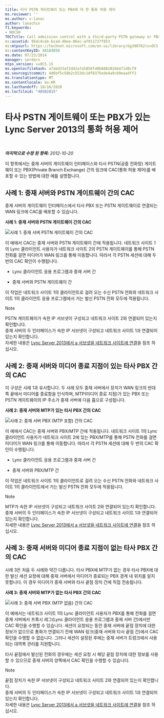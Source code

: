 ```yaml
---
title: 타사 PSTN 게이트웨이 또는 PBX에 대 한 통화 허용 제어
ms.reviewer: ''
ms.author: v-lanac
author: lanachin
f1.keywords:
- NOCSH
TOCTitle: Call admission control with a third-party PSTN gateway or PBX
ms:assetid: 95dc4ceb-bcad-48ee-86ec-af911727f853
ms:mtpsurl: https://technet.microsoft.com/en-us/library/Gg398762(v=OCS.15)
ms:contentKeyID: 48184850
ms.date: 07/23/2014
manager: serdars
mtps_version: v=OCS.15
ms.openlocfilehash: a7abd33af2dd2a7a5858fd8b888201b6471d0cf9
ms.sourcegitcommit: 4d6bf5c58b2c553dc1df8375ede4a9cb9eaadff2
ms.translationtype: MT
ms.contentlocale: ko-KR
ms.lasthandoff: 10/16/2020
ms.locfileid: "48502815"
---
```

# <a name="call-admission-control-in-lync-server-2013-with-a-third-party-pstn-gateway-or-pbx"></a>타사 PSTN 게이트웨이 또는 PBX가 있는 Lync Server 2013의 통화 허용 제어

<div data-xmlns="http://www.w3.org/1999/xhtml">

<div class="topic" data-xmlns="http://www.w3.org/1999/xhtml" data-msxsl="urn:schemas-microsoft-com:xslt" data-cs="https://msdn.microsoft.com/">

<div data-asp="https://msdn2.microsoft.com/asp">



</div>

<div id="mainSection">

<div id="mainBody">

<span> </span>

_**마지막으로 수정 된 항목:** 2012-10-20_

이 항목에서는 중재 서버의 게이트웨이 인터페이스와 타사 PSTN(공중 전화망) 게이트웨이 또는 PBX(Private Branch Exchange) 간의 링크에 CAC(통화 허용 제어)를 배포할 수 있는 방법에 대한 예를 설명합니다.

<div>

## <a name="case-1-cac-between-the-mediation-server-and-a-pstn-gateway"></a>사례 1: 중재 서버와 PSTN 게이트웨이 간의 CAC

중재 서버의 게이트웨이 인터페이스에서 타사 PBX 또는 PSTN 게이트웨이로 연결되는 WAN 링크에 CAC를 배포할 수 있습니다.

**사례 1: 중재 서버와 PSTN 게이트웨이 간의 CAC**

![사례 1: 중재 서버 PSTN 게이트웨이 간의 CAC](images/Gg398762.4bebf9ee-2732-4ea6-bbe5-0269b2903d8c(OCS.15).jpg "사례 1: 중재 서버 PSTN 게이트웨이 간의 CAC")

이 예에서 CAC는 중재 서버와 PSTN 게이트웨이 간에 적용됩니다. 네트워크 사이트 1의 Lync 클라이언트 사용자가 네트워크 사이트 2의 PSTN 게이트웨이를 통해 PSTN 전화를 걸면 미디어가 WAN 링크를 통해 이동합니다. 따라서 각 PSTN 세션에 대해 두 번의 CAC 확인이 수행됩니다.

  - Lync 클라이언트 응용 프로그램과 중재 서버 간

  - 중재 서버와 PSTN 게이트웨이 간

이 작업은 네트워크 사이트 1의 클라이언트로 걸려 오는 수신 PSTN 전화와 네트워크 사이트 1의 클라이언트 응용 프로그램에서 거는 발신 PSTN 전화 모두에 적용됩니다.

<div>


> [!NOTE]
> PSTN 게이트웨이가 속한 IP 서브넷이 구성되고 네트워크 사이트 2와 연결되어 있는지 확인합니다.<BR>중재 서버의 두 인터페이스가 속한 IP 서브넷이 구성되고 네트워크 사이트 1과 연결되어 있는지 확인합니다.<BR>자세한 내용은 <A href="lync-server-2013-associate-a-subnet-with-a-network-site.md">Lync Server 2013에서 a 서브넷을 네트워크 사이트에 연결</A>을 참조 하십시오.



</div>

</div>

<div>

## <a name="case-2-cac-between-the-mediation-server-and-a-third-party-pbx-with-media-termination-point"></a>사례 2: 중재 서버와 미디어 종료 지점이 있는 타사 PBX 간의 CAC

이 구성은 사례 1과 유사합니다. 두 사례 모두 중재 서버에서 장치가 WAN 링크의 반대쪽 끝에서 미디어를 종료함을 인식하며, MTP(미디어 종료 지점)가 있는 PBX 또는 PSTN 게이트웨이의 IP 주소가 중재 서버에 다음 홉으로 구성됩니다.

**사례 2: 중재 서버와 MTP가 있는 타사 PBX 간의 CAC**

![사례 2: 중재 서버 PBX (MTP 포함) 간의 CAC](images/Gg398762.1c0b5263-c053-4cca-842f-85dd670760c8(OCS.15).jpg "사례 2: 중재 서버 PBX (MTP 포함) 간의 CAC")

이 예에서 CAC는 중재 서버와 PBX/MTP 간에 적용됩니다. 네트워크 사이트 1의 Lync 클라이언트 사용자가 네트워크 사이트 2에 있는 PBX/MTP를 통해 PSTN 전화를 걸면 미디어가 WAN 링크를 통해 이동합니다. 따라서 각 PSTN 세션에 대해 두 번의 CAC 확인이 수행됩니다.

  - Lync 클라이언트 응용 프로그램과 중재 서버 간

  - 중재 서버와 PBX/MTP 간

이 작업은 네트워크 사이트 1의 클라이언트로 걸려 오는 수신 PSTN 전화와 네트워크 사이트 1의 클라이언트에서 거는 발신 PSTN 전화 모두에 적용됩니다.

<div>


> [!NOTE]
> MTP가 속한 IP 서브넷이 구성되고 네트워크 사이트 2와 연결되어 있는지 확인합니다.<BR>중재 서버의 두 인터페이스가 속한 IP 서브넷이 구성되고 네트워크 사이트 1과 연결되어 있는지 확인합니다.<BR>자세한 내용은 <A href="lync-server-2013-associate-a-subnet-with-a-network-site.md">Lync Server 2013에서 a 서브넷을 네트워크 사이트에 연결</A>을 참조 하십시오.



</div>

</div>

<div>

## <a name="case-3-cac-between-the-mediation-server-and-a-third-party-pbx-without-a-media-termination-point"></a>사례 3: 중재 서버와 미디어 종료 지점이 없는 타사 PBX 간의 CAC

사례 3은 처음 두 사례와 약간 다릅니다. 타사 PBX에 MTP가 없는 경우 타사 PBX에 대한 발신 세션 요청에 대해 중재 서버에서 미디어가 종료되는 PBX 경계 내 위치를 알지 못합니다. 이 경우 미디어가 중재 서버와 타사 끝점 장치 간에 직접 전송됩니다.

**사례 3: 중재 서버와 MTP가 없는 타사 PBX 간의 CAC**

![사례 3: 중재 서버 PBX (MTP 없음) 간의 CAC](images/Gg398762.f4bcf800-3a68-4037-bb3f-adb2fdf50d32(OCS.15).jpg "사례 3: 중재 서버 PBX (MTP 없음) 간의 CAC")

이 예에서는 네트워크 사이트 1의 Lync 클라이언트 사용자가 PBX를 통해 전화를 걸면 중재 서버에서 프록시 레그(Lync 클라이언트 응용 프로그램과 중재 서버 간)에서만 CAC 확인을 수행할 수 있습니다. 세션이 요청되는 동안 중재 서버에 끝점 장치에 대한 정보가 없으므로 통화가 연결되기 전에 WAN 링크(중재 서버와 타사 끝점 간)에서 CAC 확인을 수행할 수 없습니다. 그러나 세션이 설정된 후에는 중재 서버가 트렁크에서 사용되는 대역폭 관리를 지원합니다.

타사 끝점에서 발신된 전화의 경우에는 세션 요청 시 해당 끝점 장치에 대한 정보를 사용할 수 있으므로 중재 서버의 양쪽에서 CAC 확인을 수행할 수 있습니다.

<div>


> [!NOTE]
> 끝점 장치가 속한 IP 서브넷이 구성되고 네트워크 사이트 2와 연결되어 있는지 확인합니다.<BR>중재 서버의 두 인터페이스가 속한 IP 서브넷이 구성되고 네트워크 사이트 1과 연결되어 있는지 확인합니다.<BR>자세한 내용은 <A href="lync-server-2013-associate-a-subnet-with-a-network-site.md">Lync Server 2013에서 a 서브넷을 네트워크 사이트에 연결</A>을 참조 하십시오.



</div>

</div>

</div>

<span> </span>

</div>

</div>

</div>

